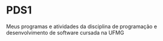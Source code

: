 # PDS1
 Meus programas e atividades da disciplina de programação e desenvolvimento de software cursada na UFMG
